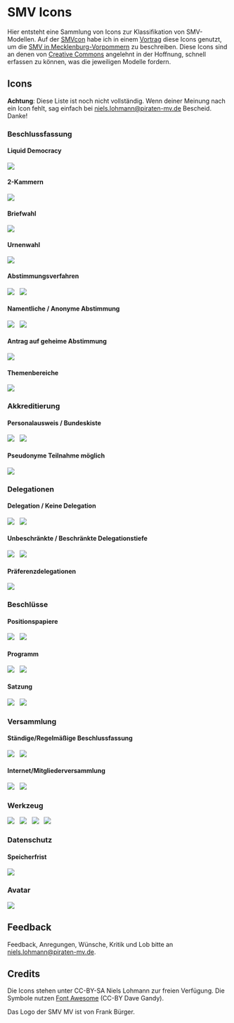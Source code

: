 # SMV Icons

Hier entsteht eine Sammlung von Icons zur Klassifikation von SMV-Modellen. Auf der [SMVcon](http://smvcon.piratenpartei-mv.de) habe ich in einem [Vortrag](https://speakerdeck.com/piratenmv/smv-mv) diese Icons genutzt, um die [SMV in Mecklenburg-Vorpommern](http://smv.piratenpartei-mv.de) zu beschreiben. Diese Icons sind an denen von [Creative Commons](http://creativecommons.org) angelehnt in der Hoffnung, schnell erfassen zu können, was die jeweiligen Modelle fordern.

## Icons

**Achtung**: Diese Liste ist noch nicht vollständig. Wenn deiner Meinung nach ein Icon fehlt, sag einfach bei <niels.lohmann@piraten-mv.de> Bescheid. Danke!

### Beschlussfassung

#### Liquid Democracy

<img src="https://raw.github.com/nlohmann/smv_icons/master/smv_liquiddemocracy_thumb.png">

#### 2-Kammern

<img src="https://raw.github.com/nlohmann/smv_icons/master/smv_2kammern_thumb.png">

#### Briefwahl

<img src="https://raw.github.com/nlohmann/smv_icons/master/smv_briefwahl_thumb.png">

#### Urnenwahl

<img src="https://raw.github.com/nlohmann/smv_icons/master/smv_urnenwahl_thumb.png">

#### Abstimmungsverfahren

<img src="https://raw.github.com/nlohmann/smv_icons/master/smv_schulze_thumb.png">
&nbsp;
<img src="https://raw.github.com/nlohmann/smv_icons/master/smv_approval_thumb.png">

#### Namentliche / Anonyme Abstimmung

<img src="https://raw.github.com/nlohmann/smv_icons/master/smv_namentlich_thumb.png">
&nbsp;
<img src="https://raw.github.com/nlohmann/smv_icons/master/smv_anonym_thumb.png">

#### Antrag auf geheime Abstimmung

<img src="https://raw.github.com/nlohmann/smv_icons/master/smv_geheim_thumb.png">

#### Themenbereiche

<img src="https://raw.github.com/nlohmann/smv_icons/master/smv_themenbereiche_thumb.png">

### Akkreditierung

#### Personalausweis / Bundeskiste

<img src="https://raw.github.com/nlohmann/smv_icons/master/smv_akkreditierung_thumb.png">
&nbsp;
<img src="https://raw.github.com/nlohmann/smv_icons/master/smv_bundeskiste_thumb.png">

#### Pseudonyme Teilnahme möglich

<img src="https://raw.github.com/nlohmann/smv_icons/master/smv_pseodonym_thumb.png">

### Delegationen

#### Delegation / Keine Delegation

<img src="https://raw.github.com/nlohmann/smv_icons/master/smv_delegation_thumb.png">
&nbsp;
<img src="https://raw.github.com/nlohmann/smv_icons/master/smv_nodelegation_thumb.png">

#### Unbeschränkte / Beschränkte Delegationstiefe

<img src="https://raw.github.com/nlohmann/smv_icons/master/smv_delegationendless_thumb.png">
&nbsp;
<img src="https://raw.github.com/nlohmann/smv_icons/master/smv_delegation1_thumb.png">

#### Präferenzdelegationen

<img src="https://raw.github.com/nlohmann/smv_icons/master/smv_prefdelegation_thumb.png">

### Beschlüsse

#### Positionspapiere

<img src="https://raw.github.com/nlohmann/smv_icons/master/smv_positionspapier_thumb.png">
&nbsp;
<img src="https://raw.github.com/nlohmann/smv_icons/master/smv_nopositionspapier_thumb.png">

#### Programm

<img src="https://raw.github.com/nlohmann/smv_icons/master/smv_programm_thumb.png">
&nbsp;
<img src="https://raw.github.com/nlohmann/smv_icons/master/smv_noprogramm_thumb.png">

#### Satzung

<img src="https://raw.github.com/nlohmann/smv_icons/master/smv_satzung_thumb.png">
&nbsp;
<img src="https://raw.github.com/nlohmann/smv_icons/master/smv_nosatzung_thumb.png">

### Versammlung

#### Ständige/Regelmäßige Beschlussfassung

<img src="https://raw.github.com/nlohmann/smv_icons/master/smv_staendig_thumb.png">
&nbsp;
<img src="https://raw.github.com/nlohmann/smv_icons/master/smv_regelmaessig_thumb.png">

#### Internet/Mitgliederversammlung

<img src="https://raw.github.com/nlohmann/smv_icons/master/smv_internet_thumb.png">
&nbsp;
<img src="https://raw.github.com/nlohmann/smv_icons/master/smv_mitgliederversammlung_thumb.png">

### Werkzeug

<img src="https://raw.github.com/nlohmann/smv_icons/master/smv_lqfb_thumb.png">
&nbsp;
<img src="https://raw.github.com/nlohmann/smv_icons/master/smv_piratefeedback_thumb.png">
&nbsp;
<img src="https://raw.github.com/nlohmann/smv_icons/master/smv_wikiarguments_thumb.png">
&nbsp;
<img src="https://raw.github.com/nlohmann/smv_icons/master/smv_limesurvey_thumb.png">

### Datenschutz

#### Speicherfrist

<img src="https://raw.github.com/nlohmann/smv_icons/master/smv_speicherfrist365_thumb.png">

### Avatar

<img src="https://raw.github.com/nlohmann/smv_icons/master/smv_mv_thumb.png">


## Feedback

Feedback, Anregungen, Wünsche, Kritik und Lob bitte an niels.lohmann@piraten-mv.de.

## Credits

Die Icons stehen unter CC-BY-SA Niels Lohmann zur freien Verfügung. Die Symbole nutzen [Font Awesome](http://fortawesome.github.com/Font-Awesome/) (CC-BY Dave Gandy).

Das Logo der SMV MV ist von Frank Bürger.
